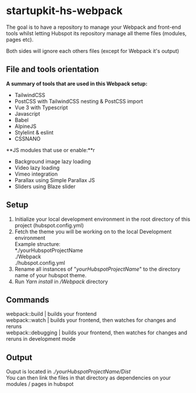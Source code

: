# startupkit-hs-webpack

The goal is to have a repository to manage your Webpack and front-end tools whilst letting Hubspot its repository manage all theme files (modules, pages etc). 

Both sides will ignore each others files (except for Webpack it's output)

##	File and tools orientation
**A summary of tools that are used in this Webpack setup:**

 - TailwindCSS 
 - PostCSS with TailwindCSS nesting & PostCSS import 
 - Vue 3 with Typescript 
 - Javascript 
 - Babel 
 - AlpineJS 
 - Stylelint & eslint 
 - CSSNANO

**JS modules that use or enable:**r

 - Background image lazy loading 
 - Video lazy loading 
 - Vimeo integration
 - Parallax using Simple Parallax JS 
 - Sliders using Blaze slider

## Setup
1. Initialize your local development environment in the root directory of this project (hubspot.config.yml)  
2. Fetch the theme you will be working on to the local Development environment  
	Example structure:  
	*./yourHubspotProjectName  
	./Webpack  
	./hubspot.config.yml  
3. Rename all instances of "*yourHubspotProjectName*" to the directory name of your hubspot theme.
4. Run *Yarn install* in */Webpack* directory

## Commands
webpack::build	| builds your frontend  
webpack::watch | builds your frontend, then watches for changes and reruns  
webpack::debugging | builds your frontend, then watches for changes and reruns in development mode  

## Output

Ouput is located in *./yourHubspotProjectName/Dist*  
You can then link the files in that directory as dependencies on your modules / pages in hubspot  
